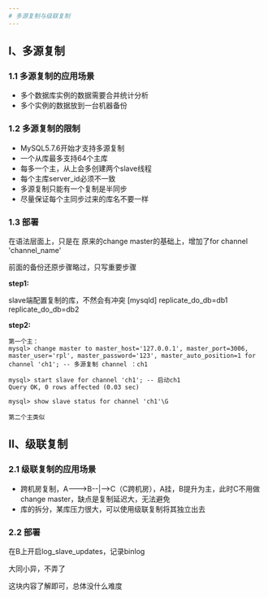 ```yaml
---
# 多源复制与级联复制
---
```


## Ⅰ、多源复制
### 1.1 多源复制的应用场景
- 多个数据库实例的数据需要合并统计分析
- 多个实例的数据放到一台机器备份

### 1.2 多源复制的限制
- MySQL5.7.6开始才支持多源复制
- 一个从库最多支持64个主库
- 每多一个主，从上会多创建两个slave线程
- 每个主库server_id必须不一致
- 多源复制只能有一个复制是半同步
- 尽量保证每个主同步过来的库名不要一样

### 1.3 部署
在语法层面上，只是在 原来的change master的基础上，增加了for channel 'channel_name'

前面的备份还原步骤略过，只写重要步骤

**step1:**

slave端配置复制的库，不然会有冲突
[mysqld]
replicate_do_db=db1
replicate_do_db=db2

**step2:**

```
第一个主：
mysql> change master to master_host='127.0.0.1', master_port=3006, master_user='rpl', master_password='123', master_auto_position=1 for channel 'ch1'; -- 多源复制 channel ：ch1

mysql> start slave for channel 'ch1'; -- 启动ch1
Query OK, 0 rows affected (0.03 sec)

mysql> show slave status for channel 'ch1'\G

第二个主类似
```

## Ⅱ、级联复制
### 2.1 级联复制的应用场景
- 跨机房复制，A--->B--|-->C（C跨机房），A挂，B提升为主，此时C不用做change master，缺点是复制延迟大，无法避免
- 库的拆分，某库压力很大，可以使用级联复制将其独立出去

### 2.2 部署
在B上开启log_slave_updates，记录binlog

大同小异，不弄了

这块内容了解即可，总体没什么难度
